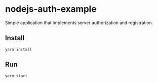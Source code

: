 # nodejs-auth-example

Simple application that implements server authorization and registration.

## Install

```shell
yarn install
```

## Run

```shell
yarn start
```